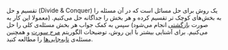 تقسیم و حل (Divide & Conquer) یک روش برای حل مسائل است که در آن مسئله را به بخش‌های کوچک تر تقسیم کرده و هر بخش را جداگانه حل می‌کنیم. (معمولا این کار به صورت [بازگشتی](/Level1/recursive/) انجام می‌شود) سپس به کمک جواب هر بخش مسئله‌ی کلی را حل می‌کنیم. برای آشنایی بیشتر با این روش، توضیحات الگوریتم [مرج سورت](/Level1/sort/#_14) و همچنین مسئله‌ی [نابه‌جایی‌ها](/Level1/sort/#_18) را مطالعه کنید.
